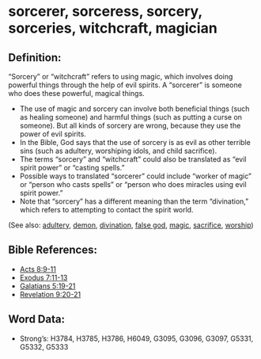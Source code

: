 # sorcerer, sorceress, sorcery, sorceries, witchcraft, magician

## Definition:

“Sorcery” or “witchcraft” refers to using magic, which involves doing powerful things through the help of evil spirits. A “sorcerer” is someone who does these powerful, magical things.

* The use of magic and sorcery can involve both beneficial things (such as healing someone) and harmful things (such as putting a curse on someone). But all kinds of sorcery are wrong, because they use the power of evil spirits.
* In the Bible, God says that the use of sorcery is as evil as other terrible sins (such as adultery, worshiping idols, and child sacrifice).
* The terms “sorcery” and “witchcraft” could also be translated as “evil spirit power” or “casting spells.”
* Possible ways to translated “sorcerer” could include “worker of magic” or “person who casts spells” or “person who does miracles using evil spirit power.”
* Note that “sorcery” has a different meaning than the term “divination,” which refers to attempting to contact the spirit world.

(See also: [adultery](../kt/adultery.md), [demon](../kt/demon.md), [divination](../other/divination.md), [false god](../kt/falsegod.md), [magic](../other/magic.md), [sacrifice](../other/sacrifice.md), [worship](../kt/worship.md))

## Bible References:

* [Acts 8:9-11](rc://en/tn/help/act/08/09)
* [Exodus 7:11-13](rc://en/tn/help/exo/07/11)
* [Galatians 5:19-21](rc://en/tn/help/gal/05/19)
* [Revelation 9:20-21](rc://en/tn/help/rev/09/20)

## Word Data:

* Strong’s: H3784, H3785, H3786, H6049, G3095, G3096, G3097, G5331, G5332, G5333
